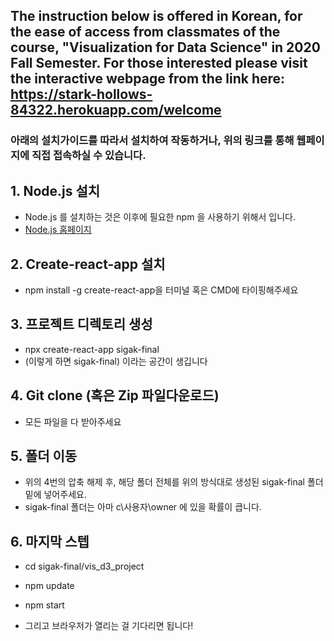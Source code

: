 ## The instruction below is offered in Korean, for the ease of access from classmates of the course, "Visualization for Data Science" in 2020 Fall Semester. For those interested please visit the interactive webpage from the link here: https://stark-hollows-84322.herokuapp.com/welcome

### 아래의 설치가이드를 따라서 설치하여 작동하거나, 위의 링크를 통해 웹페이지에 직접 접속하실 수 있습니다.

## **1. Node.js 설치**
- Node.js 를 설치하는 것은 이후에 필요한 npm 을 사용하기 위해서 입니다.
- [Node.js 홈페이지](https://nodejs.org/ko/)


## **2. Create-react-app 설치**

- npm install -g create-react-app을 터미널 혹은 CMD에 타이핑해주세요


## **3.  프로젝트 디렉토리 생성**

- npx create-react-app sigak-final
- (이렇게 하면 sigak-final) 이라는 공간이 생깁니다


## **4. Git clone (혹은 Zip 파일다운로드)**

- 모든 파일을 다 받아주세요


## **5. 폴더 이동**

- 위의 4번의 압축 해제 후, 해당 폴더 전체를 위의 방식대로 생성된 sigak-final 폴더 밑에 넣어주세요.
- sigak-final 폴더는 아마 c\사용자\owner 에 있을 확률이 큽니다.


## **6. 마지막 스텝**

- cd sigak-final/vis_d3_project
- npm update
- npm start

- 그리고 브라우저가 열리는 걸 기다리면 됩니다!
